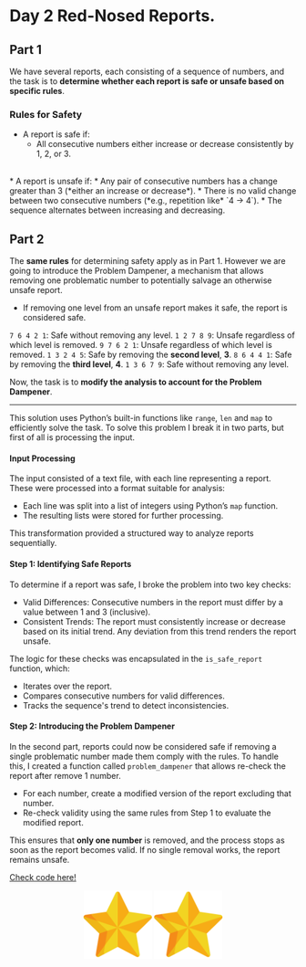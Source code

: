 # Day 2 Red-Nosed Reports.

## Part 1
We have several reports, each consisting of a sequence of numbers, and the task is to **determine whether each report is safe or unsafe based on specific rules**.

### Rules for Safety

* A report is safe if:
    * All consecutive numbers either increase or decrease consistently by 1, 2, or 3.
<br>
* A report is unsafe if:
    * Any pair of consecutive numbers has a change greater than 3 (*either an increase or decrease*).
    * There is no valid change between two consecutive numbers (*e.g., repetition like* `4 → 4`).
    * The sequence alternates between increasing and decreasing.

## Part 2

The **same rules** for determining safety apply as in Part 1. However we are going to introduce the Problem Dampener, a mechanism that allows removing one problematic number to potentially salvage an otherwise unsafe report.

* If removing one level from an unsafe report makes it safe, the report is considered safe.

`7 6 4 2 1`: Safe without removing any level.
`1 2 7 8 9`: Unsafe regardless of which level is removed.
`9 7 6 2 1`: Unsafe regardless of which level is removed.
`1 3 2 4 5`: Safe by removing the **second level**, **3**.
`8 6 4 4 1`: Safe by removing the **third level**, **4**.
`1 3 6 7 9`: Safe without removing any level.

Now, the task is to **modify the analysis to account for the Problem Dampener**.

---

This solution uses Python’s built-in functions like `range`, `len` and `map` to efficiently solve the task. To solve this problem I break it in two parts, but first of all is processing the input.

#### Input Processing

The input consisted of a text file, with each line representing a report. These were processed into a format suitable for analysis:

* Each line was split into a list of integers using Python’s `map` function.
* The resulting lists were stored for further processing.

This transformation provided a structured way to analyze reports sequentially.

#### Step 1: Identifying Safe Reports

To determine if a report was safe, I broke the problem into two key checks:

* Valid Differences: Consecutive numbers in the report must differ by a value between 1 and 3 (inclusive).
* Consistent Trends: The report must consistently increase or decrease based on its initial trend. Any deviation from this trend renders the report unsafe.

The logic for these checks was encapsulated in the `is_safe_report` function, which:

* Iterates over the report.
* Compares consecutive numbers for valid differences.
* Tracks the sequence's trend to detect inconsistencies.

#### Step 2: Introducing the Problem Dampener

In the second part, reports could now be considered safe if removing a single problematic number made them comply with the rules. To handle this, I created a function called `problem_dampener` that allows re-check the report after remove 1 number.

* For each number, create a modified version of the report excluding that number.
* Re-check validity using the same rules from Step 1 to evaluate the modified report.

This ensures that **only one number** is removed, and the process stops as soon as the report becomes valid. If no single removal works, the report remains unsafe.

[Check code here!](solution.py)

<p align="center">
  <img src="../../images/AoC_2024_Star.png" alt="AoC 2024 Star" width="120" height="120">
  <img src="../../images/AoC_2024_Star.png" alt="AoC 2024 Star" width="120" height="120">
</p>